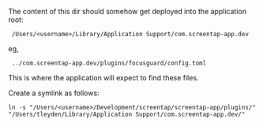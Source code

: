 
The content of this dir should somehow get deployed into the application root:

```
 /Users/<username>/Library/Application Support/com.screentap-app.dev
```

 eg, 

```
 ../com.screentap-app.dev/plugins/focusguard/config.toml
```

This is where the application will expect to find these files.

Create a symlink as follows:

```
ln -s "/Users/<username>/Development/screentap/screentap-app/plugins/"  "/Users/tleyden/Library/Application Support/com.screentap-app.dev/"
```